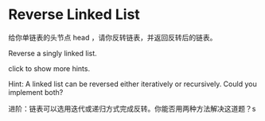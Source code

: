 # Reverse Linked List 

给你单链表的头节点 head ，请你反转链表，并返回反转后的链表。

Reverse a singly linked list.

click to show more hints.

Hint:
A linked list can be reversed either iteratively or recursively. Could you implement both?



进阶：链表可以选用迭代或递归方式完成反转。你能否用两种方法解决这道题？s